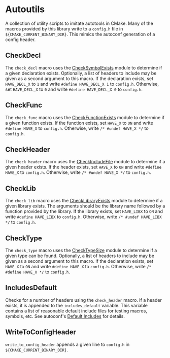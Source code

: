 # Autoutils

A collection of utility scripts to imitate autotools in CMake. Many of the
macros provided by this library write to a `config.h` file in
`${CMAKE_CURRENT_BINARY_DIR}`. This mimics the autoconf generation of a config
header.

## CheckDecl

The `check_decl` macro uses the [CheckSymbolExists](https://cmake.org/cmake/help/v3.0/module/CheckSymbolExists.html)
module to determine if a given declaration exists. Optionally, a list of headers
to include may be given as a second argument to this macro. If the declaration
exists, set `HAVE_DECL_X` to `1` and write `#define HAVE_DECL_X 1` to
`config.h`. Otherwise, set `HAVE_DECL_X` to `0` and write
`#define HAVE_DECL_X 0` to `config.h`.

## CheckFunc

The `check_func` macro uses the [CheckFunctionExists](https://cmake.org/cmake/help/v3.0/module/CheckFunctionExists.html)
module to determine if a given function exists. If the function exists, set
`HAVE_X` to `ON` and write `#define HAVE_X` to `config.h`. Otherwise, write
`/* #undef HAVE_X */` to `config.h`.

## CheckHeader

The `check_header` macro uses the [CheckIncludeFile](https://cmake.org/cmake/help/v3.0/module/CheckIncludeFile.html)
module to determine if a given header exists. If the header exists, set `HAVE_X`
to `ON` and write `#define HAVE_X` to `config.h`. Otherwise, write
`/* #undef HAVE_X */` to `config.h`.

## CheckLib

The `check_lib` macro uses the [CheckLibraryExists](https://cmake.org/cmake/help/v3.0/module/CheckLibraryExists.html)
module to determine if a given library exists. The arguments should be the
library name followed by a function provided by the library. If the library
exists, set `HAVE_LIBX` to `ON` and write `#define HAVE_LIBX` to `config.h`.
Otherwise, write `/* #undef HAVE_LIBX */` to `config.h`.

## CheckType

The `check_type` macro uses the [CheckTypeSize](https://cmake.org/cmake/help/v3.0/module/CheckTypeSize.html)
module to determine if a given type can be found. Optionally, a list of headers
to include may be given as a second argument to this macro. If the declaration
exists, set `HAVE_X` to `ON` and write `#define HAVE_X` to `config.h`.
Otherwise, write `/* #define HAVE_X */` to `config.h`.

## IncludesDefault

Checks for a number of headers using the `check_header` macro. If a header
exists, it is appended to the `includes_default` variable. This variable
contains a list of reasonable default include files for testing macros, symbols,
etc. See autoconf's [Default Includes](https://www.gnu.org/software/autoconf/manual/autoconf-2.67/html_node/Default-Includes.html#Default-Includes)
for details.

## WriteToConfigHeader

`write_to_config_header` appends a given line to `config.h` in
`${CMAKE_CURRENT_BINARY_DIR}`.
